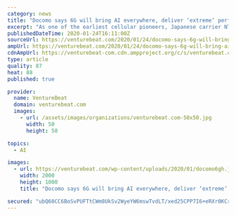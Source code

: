 ```yaml
---
category: news
title: "Docomo says 6G will bring AI everywhere, deliver ‘extreme’ performance"
excerpt: "As one of the earliest cellular pioneers, Japanese carrier NTT Docomo today weighed in with predictions on what 6G will look like in 2030, and they’re intriguing: 6G will bring AI everywhere, and transform 5G’s “best effort” performance standards into guarantees of hyper-fast speeds. Docomo has an expansive view of AI’s role in the ..."
publishedDateTime: 2020-01-24T16:11:00Z
sourceUrl: https://venturebeat.com/2020/01/24/docomo-says-6g-will-bring-ai-everywhere-deliver-extreme-performance/
ampUrl: https://venturebeat.com/2020/01/24/docomo-says-6g-will-bring-ai-everywhere-deliver-extreme-performance/amp/
cdnAmpUrl: https://venturebeat-com.cdn.ampproject.org/c/s/venturebeat.com/2020/01/24/docomo-says-6g-will-bring-ai-everywhere-deliver-extreme-performance/amp/
type: article
quality: 87
heat: 88
published: true

provider:
  name: VentureBeat
  domain: venturebeat.com
  images:
    - url: /assets/images/organizations/venturebeat.com-50x50.jpg
      width: 50
      height: 50

topics:
  - AI

images:
  - url: https://venturebeat.com/wp-content/uploads/2020/01/docomo6gh.jpg?fit=2000%2C1000&strip=all
    width: 2000
    height: 1000
    title: "Docomo says 6G will bring AI everywhere, deliver ‘extreme’ performance"

secured: "ubQ60CC6BoSvPUFTtCWm8UkSv2WyeYW6mswTvdLT/xed25CPP7I6+eRXr0KCrI3FDQeWfDiNU1+d0yh0MUJ3ek2aLuDYKUwUsIS+79BzXEzba7QfuAe3VbTmN7FgJiW4T5m44VnrtNXxXhruuTF6GNyiP83qD7scIb3IkKT7T57/hXjbE8ZsVxkWQeD2zRx1PWfoNQlUecCoDqRuUpmGYr79mLYvFSK+2ZRQdzsaUIFAPqzNrAaOjRZbqe/4Zmp3XMzBSv+noKcy1hxDrjxTLLatfMWyeywRM8O7mvZdQWSk7rekllPWI6NfsY8+qp+VjL93SKgjckUO4WRQt4Z4mCEFzBJ3lzWhArJyMZEZ2C0LA+s5Ccl3fG9eFM0lqE4D4yT+oZ2MajFVo8Bj0SNjWjtueFR3Qtida3k8O5fmh3nx8B172qANzcR5Lg+arLLWLz5hV3HY6Ik5Hrd7CdAOs7hyt8eGhCv6WA4eN4YgW08=;M8EyNZJviHq3sobiALC+pQ=="
---
```


